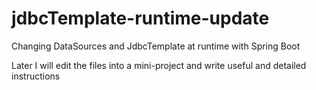# jdbcTemplate-runtime-update
Changing DataSources and JdbcTemplate at runtime with Spring Boot

Later I will edit the files into a mini-project and write useful and detailed instructions
